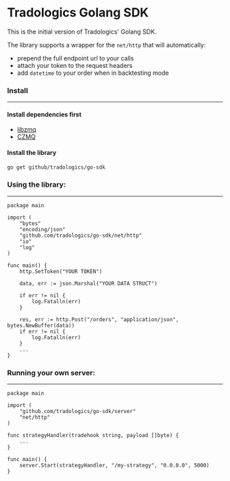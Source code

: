 # Tradologics Golang SDK

This is the initial version of Tradologics' Golang SDK.

The library supports a wrapper for the `net/http` that will automatically:

- prepend the full endpoint url to your calls
- attach your token to the request headers
- add `datetime` to your order when in backtesting mode

### Install

---

#### Install dependencies first

- [libzmq](DEPENDENCIES.md)
- [CZMQ](DEPENDENCIES.md)

#### Install the library

```sh
go get github/tradologics/go-sdk
```

### Using the library:

---

```golang
package main

import (
	"bytes"
	"encoding/json"
	"github.com/tradologics/go-sdk/net/http"
	"io"
	"log"
)

func main() {
	http.SetToken("YOUR TOKEN")

	data, err := json.Marshal("YOUR DATA STRUCT")

	if err != nil {
		log.Fatalln(err)
	}

	res, err := http.Post("/orders", "application/json", bytes.NewBuffer(data))
	if err != nil {
		log.Fatalln(err)
	}
	...
}
```

### Running your own server:

---

```golang
package main

import (
	"github.com/tradologics/go-sdk/server"
	"net/http"
)

func strategyHandler(tradehook string, payload []byte) {
	...
}

func main() {
	server.Start(strategyHandler, "/my-strategy", "0.0.0.0", 5000)
}
```
